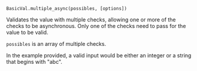 ```BasicVal.multiple_async(possibles, [options])```

Validates the value with multiple checks, allowing one or more of the checks to be asynchronous. Only one of the checks need to pass for the value to be valid.

```possibles``` is an array of multiple checks.

In the example provided, a valid input would be either an integer or a string that begins with "abc".